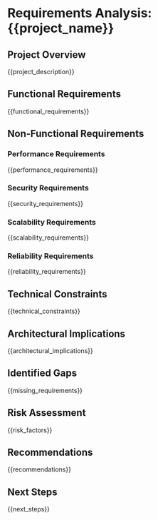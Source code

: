 # Requirements Analysis: {{project_name}}

## Project Overview
{{project_description}}

## Functional Requirements

{{functional_requirements}}

## Non-Functional Requirements

### Performance Requirements
{{performance_requirements}}

### Security Requirements
{{security_requirements}}

### Scalability Requirements
{{scalability_requirements}}

### Reliability Requirements
{{reliability_requirements}}

## Technical Constraints

{{technical_constraints}}

## Architectural Implications

{{architectural_implications}}

## Identified Gaps

{{missing_requirements}}

## Risk Assessment

{{risk_factors}}

## Recommendations

{{recommendations}}

## Next Steps

{{next_steps}}